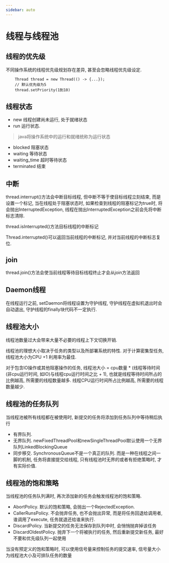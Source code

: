 ```yaml
---
sidebar: auto
---
```


# 线程与线程池

## 线程的优先级

不同操作系统的线程优先级规划存在差异, 甚至会忽略线程优先级设定.
```
    Thread thread = new Thread(() -> {...});
    // 默认优先级为5
    thread.setPriority(1到10)
```

## 线程状态

- new 线程创建尚未运行, 处于就绪状态
- run 运行状态. 
> java将操作系统中的运行和就绪统称为运行状态
- blocked 阻塞状态
- waiting 等待状态
- waiting_time 超时等待状态
- terminated 结束

## 中断

thread.interrupt()方法会中断目标线程, 但中断不等于使目标线程立刻结束, 而是设置一个标记,
当在线程处于阻塞状态时, 如果检查到线程的阻塞标记为true时, 将会抛出InterruptedException, 线程在抛出InterruptedException之前会先将中断标志清除.

thread.isInterrupted()方法目标线程的中断标记

Thread.interrupted()可以返回当前线程的中断标记, 并对当前线程的中断标志复位. 

## join

thread.join()方法会使当前线程等待目标线程终止才会从join方法返回

## Daemon线程

在线程运行之前, setDaemon将线程设置为守护线程, 守护线程在虚拟机退出时会自动退出, 守护线程的finally块代码不一定执行.

## 线程池大小

线程池数量过大会带来大量不必要的线程上下文切换开销. 

线程池的理想大小取决于任务的类型以及所部署系统的特性. 对于计算密集型任务, 线程池大小为CPU +1 利用率为最佳.

对于包含IO操作或其他阻塞操作的任务, 线程池大小 = 
cpu数量 * (线程等待时间(非cpu运行时间, 如IO)与线程cpu运行时间之比 + 1), 也就是线程等待时间所占的比例越高, 所需要的线程数量越多. 线程CPU运行时间所占比例越高, 所需要的线程数量越少.

## 线程池的任务队列

当线程池被所有线程都在被使用时, 新提交的任务将添加到任务队列中等待稍后执行
- 有界队列. 
- 无界队列. newFixedThreadPool和newSingleThreadPool默认使用一个无界队列LinkedBlockingQueue
- 同步移交. SynchronousQueue不是一个真正的队列. 而是一种在线程之间一脚的机制, 任务将直接提交给线程, 只有线程池时无界的或者有拒绝策略时, 才有实际价值.

## 线程池的饱和策略

当线程池的任务队列满时, 再次添加新的任务会触发线程池的饱和策略. 
- AbortPolicy. 默认的饱和策略, 会抛出一个RejectedException.
- CallerRunsPolicy. 不会抛弃任务, 也不会抛出异常, 而是将任务回退给调用者, 谁调用了execute, 任务就退还给谁来执行.
- DiscardPolicy. 当新提交的任务无法保存到队列中时, 会悄悄抛弃掉该任务
- DiscardOldestPolicy. 抛弃下一个将被执行的任务, 然后重新提交新任务, 最好不要和优先级队列一起使用

当没有预定义的饱和策略时, 可以使用信号量来控制任务的提交速率, 信号量大小为线程池大小及可排队任务的数量


